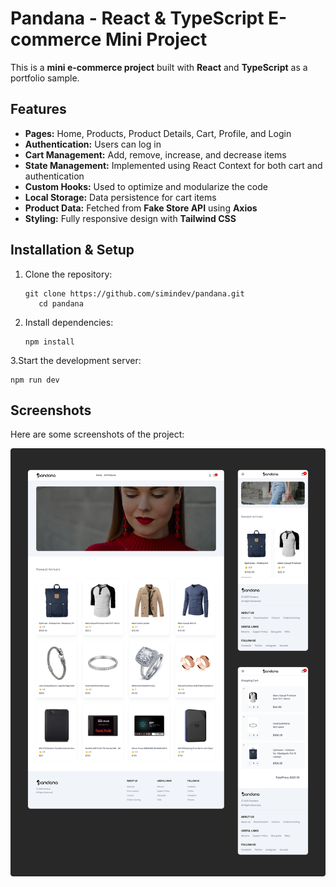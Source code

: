 # Pandana - React & TypeScript E-commerce Mini Project

This is a **mini e-commerce project** built with **React** and **TypeScript** as a portfolio sample.

## Features

- **Pages:** Home, Products, Product Details, Cart, Profile, and Login
- **Authentication:** Users can log in
- **Cart Management:** Add, remove, increase, and decrease items
- **State Management:** Implemented using React Context for both cart and authentication
- **Custom Hooks:** Used to optimize and modularize the code
- **Local Storage:** Data persistence for cart items
- **Product Data:** Fetched from **Fake Store API** using **Axios**
- **Styling:** Fully responsive design with **Tailwind CSS**

## Installation & Setup

1. Clone the repository:

   ```
   git clone https://github.com/simindev/pandana.git
      cd pandana
   ```

2. Install dependencies:

   ```
   npm install
   ```

3.Start the development server:

   ```
   npm run dev
   ```

## Screenshots

Here are some screenshots of the project:

![Screenshot](/assets/pandana-shots.jpg)
